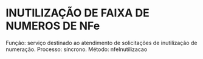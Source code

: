 # INUTILIZAÇÃO DE FAIXA DE NUMEROS DE NFe


Função: serviço destinado ao atendimento de solicitações de inutilização de numeração.
Processo: síncrono.
Método: nfeInutilizacao


